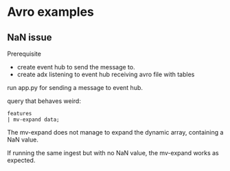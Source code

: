 # Avro examples

## NaN issue

Prerequisite
- create event hub to send the message to. 
- create adx listening to event hub receiving avro file with tables

run app.py for sending a message to event hub. 


query that behaves weird:

```
features
| mv-expand data;
```

The mv-expand does not manage to expand the dynamic array, containing a NaN value. 

If running the same ingest but with no NaN value, the mv-expand works as expected. 
